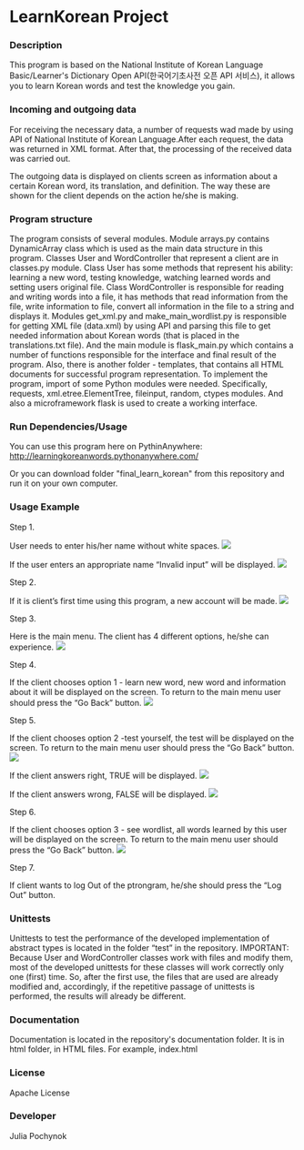 # LearnKorean Project

### Description
This program is based on the National Institute of Korean Language Basic/Learner's Dictionary Open API(한국어기초사전 오픈 API 서비스), it allows you to learn Korean words and test the knowledge you gain.

### Incoming and outgoing data
For receiving the necessary data, a number of requests wad made by using API of National Institute of Korean Language.After each request, the data was returned in XML format. After that, the processing of the received data was carried out.

The outgoing data is displayed on clients screen as information about a certain Korean word, its translation, and definition. The way these are shown for the client depends on the action he/she is making.

### Program structure
The program consists of several modules. Module arrays.py contains DynamicArray class which is used as the main data structure in this program. Classes User and WordController that represent a client are in classes.py module. Class User has some methods that represent his ability: learning a new word, testing knowledge, watching learned words and setting users original file. Class WordController is responsible for reading and writing words into a file, it has methods that read information from the file, write information to file, convert all information in the file to a string and displays it. 
Modules get_xml.py and make_main_wordlist.py is responsible for getting XML file (data.xml)  by using API and parsing this file to get needed information about Korean words (that is placed in the translations.txt file).
And the main module is flask_main.py which contains a number of functions responsible for the interface and final result of the program.
Also, there is another folder - templates, that contains all HTML documents for successful program representation.
To implement the program, import of some Python modules were needed. Specifically,  requests, xml.etree.ElementTree, fileinput, random, ctypes modules.
And also a microframework flask is used to create a working interface.

### Run Dependencies/Usage
You can use this program here on PythinAnywhere:
http://learningkoreanwords.pythonanywhere.com/

Or you can download folder "final_learn_korean" from this repository and run it on your own computer.

### Usage Example
Step 1. 

User needs to enter his/her name without white spaces.
![](https://github.com/juliapochynok/LearnKorean_project/blob/master/images/kor11.png?raw=true)

If the user enters an appropriate name “Invalid input” will be displayed.
![](https://github.com/juliapochynok/LearnKorean_project/blob/master/images/kor12.png?raw=true)

Step 2.

If it is client’s first time using this program, a new account will be made.
![](https://github.com/juliapochynok/LearnKorean_project/blob/master/images/kor2.png?raw=true)

Step 3.

Here is the main menu. The client has 4 different options, he/she can experience.
![](https://github.com/juliapochynok/LearnKorean_project/blob/master/images/kor3.png?raw=true)

Step 4.

If the client chooses option 1 - learn new word, new word and information about it will be displayed on the screen. To return to the main menu user should press the “Go Back” button.
![](https://github.com/juliapochynok/LearnKorean_project/blob/master/images/kor4.png?raw=true)

Step 5.

If the client chooses option 2 -test yourself, the test will be displayed on the screen. To return to the main menu user should press the “Go Back” button.
![](https://github.com/juliapochynok/LearnKorean_project/blob/master/images/Screenshot%20from%202019-05-15%2020-33-23.png?raw=true)

If the client answers right, TRUE will be displayed.
![](https://github.com/juliapochynok/LearnKorean_project/blob/master/images/kor13.png?raw=true)

If the client answers wrong, FALSE will be displayed.
![](https://github.com/juliapochynok/LearnKorean_project/blob/master/images/kor8.png?raw=true)

Step 6.

If the client chooses option 3 - see wordlist, all words learned by this user will be displayed on the screen. To return to the main menu user should press the “Go Back” button.
![](https://github.com/juliapochynok/LearnKorean_project/blob/master/images/kor9.png?raw=true)

Step 7.

If client wants to log Out of the ptrongram, he/she should press the “Log Out” button.


### Unittests
Unittests to test the performance of the developed implementation of abstract types is located in the folder “test” in the repository. 
IMPORTANT: Because User and WordController classes work with files and modify them, most of the developed unittests for these classes will work correctly only one (first) time. So, after the first use, the files that are used are already modified and, accordingly, if the repetitive passage of unittests is performed, the results will already be different.

### Documentation
Documentation is located in the repository's documentation folder. It is in html folder, in HTML files. For example, index.html

### License
Apache License

### Developer
Julia Pochynok 
